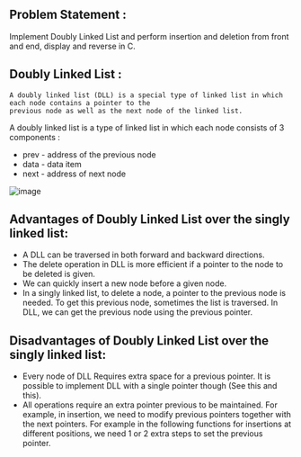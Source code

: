 ## Problem Statement :
Implement Doubly Linked List and perform insertion and deletion  from front and end, display and reverse in C.

## Doubly Linked List :
    A doubly linked list (DLL) is a special type of linked list in which each node contains a pointer to the 
    previous node as well as the next node of the linked list.

A doubly linked list is a type of linked list in which each node consists of 3 components :

+ prev - address of the previous node
+ data - data item
+ next - address of next node

![image](https://github.com/psychomita/PCC-CSBS391/assets/133328192/0b2e475b-8786-4819-994c-3249a50c0a69)

## Advantages of Doubly Linked List over the singly linked list:
+ A DLL can be traversed in both forward and backward directions. 
+ The delete operation in DLL is more efficient if a pointer to the node to be deleted is given. 
+ We can quickly insert a new node before a given node. 
+ In a singly linked list, to delete a node, a pointer to the previous node is needed. To get this previous node, sometimes the list is traversed. In DLL, we can get the previous node using the previous pointer. 

## Disadvantages of Doubly Linked List over the singly linked list:
+ Every node of DLL Requires extra space for a previous pointer. It is possible to implement DLL with a single pointer though (See this and this). 
+ All operations require an extra pointer previous to be maintained. For example, in insertion, we need to modify previous pointers together with the next pointers. For example in the following functions for insertions at different positions, we need 1 or 2 extra steps to set the previous pointer.




